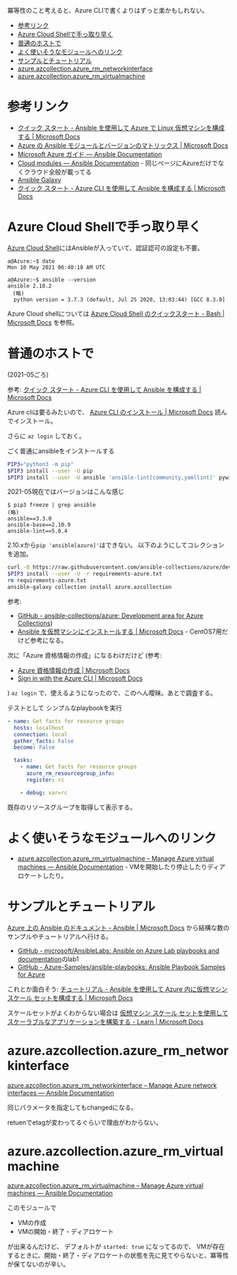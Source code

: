 冪等性のこと考えると、Azure CLIで書くよりはずっと楽かもしれない。

- [参考リンク](#参考リンク)
- [Azure Cloud Shellで手っ取り早く](#azure-cloud-shellで手っ取り早く)
- [普通のホストで](#普通のホストで)
- [よく使いそうなモジュールへのリンク](#よく使いそうなモジュールへのリンク)
- [サンプルとチュートリアル](#サンプルとチュートリアル)
- [azure.azcollection.azure_rm_networkinterface](#azureazcollectionazure_rm_networkinterface)
- [azure.azcollection.azure_rm_virtualmachine](#azureazcollectionazure_rm_virtualmachine)


# 参考リンク

- [クイック スタート \- Ansible を使用して Azure で Linux 仮想マシンを構成する \| Microsoft Docs](https://docs.microsoft.com/ja-jp/azure/developer/ansible/vm-configure?tabs=ansible)
- [Azure の Ansible モジュールとバージョンのマトリックス \| Microsoft Docs](https://docs.microsoft.com/ja-jp/azure/developer/ansible/module-version-matrix)
- [Microsoft Azure ガイド — Ansible Documentation](https://docs.ansible.com/ansible/2.9_ja/scenario_guides/guide_azure.html)
- [Cloud modules — Ansible Documentation](https://docs.ansible.com/ansible/2.9_ja/modules/list_of_cloud_modules.html#azure) - 同じページにAzureだけでなくクラウド全般が載ってる
- [Ansible Galaxy](https://galaxy.ansible.com/azure/azcollection?extIdCarryOver=true&sc_cid=701f2000001OH7YAAW)
- [クイック スタート \- Azure CLI を使用して Ansible を構成する \| Microsoft Docs](https://docs.microsoft.com/ja-jp/azure/developer/ansible/install-on-linux-vm?tabs=ansible)


# Azure Cloud Shellで手っ取り早く

[Azure Cloud Shell](https://portal.azure.com/#cloudshell/)にはAnsibleが入っていて、認証認可の設定も不要。
```
a@Azure:~$ date
Mon 10 May 2021 06:40:18 AM UTC

a@Azure:~$ ansible --version
ansible 2.10.2
　(略)
  python version = 3.7.3 (default, Jul 25 2020, 13:03:44) [GCC 8.3.0]
```

Azure Cloud shellについては
[Azure Cloud Shell のクイックスタート \- Bash \| Microsoft Docs](https://docs.microsoft.com/ja-jp/azure/cloud-shell/quickstart)
を参照。

# 普通のホストで

(2021-05ごろ)

参考: [クイック スタート \- Azure CLI を使用して Ansible を構成する \| Microsoft Docs](https://docs.microsoft.com/ja-jp/azure/developer/ansible/install-on-linux-vm?tabs=ansible)

Azure cliは要るみたいので、
[Azure CLI のインストール \| Microsoft Docs](https://docs.microsoft.com/ja-jp/cli/azure/install-azure-cli)
読んでインストール。

さらに `az login` しておく。

ごく普通にansibleをインストールする
```sh
PIP3="python3 -m pip"
$PIP3 install --user -U pip
$PIP3 install --user -U ansible 'ansible-lint[community,yamllint]' pywinrm pexpect
```

2021-05現在ではバージョンはこんな感じ
```
$ pip3 freeze | grep ansible
(略)
ansible==3.3.0
ansible-base==2.10.9
ansible-lint==5.0.4
```

2.10.xから`pip 'ansible[azure]'`はできない。
以下のようにしてコレクションを追加。

```sh
curl -O https://raw.githubusercontent.com/ansible-collections/azure/dev/requirements-azure.txt
$PIP3 install --user -U -r requirements-azure.txt
rm requirements-azure.txt
ansible-galaxy collection install azure.azcollection
```

参考:
- [GitHub \- ansible\-collections/azure: Development area for Azure Collections](https://github.com/ansible-collections/azure))
- [Ansible を仮想マシンにインストールする \| Microsoft Docs](https://docs.microsoft.com/ja-jp/azure/developer/ansible/install-on-linux-vm?tabs=ansible#install-ansible-on-the-virtual-machine) - CentOS7用だけど参考になる。


次に「Azure 資格情報の作成」になるわけだけど
(参考:
- [Azure 資格情報の作成 \| Microsoft Docs](https://docs.microsoft.com/ja-jp/azure/developer/ansible/install-on-linux-vm?tabs=ansible#create-azure-credentials)
- [Sign in with the Azure CLI \| Microsoft Docs](https://docs.microsoft.com/en-us/cli/azure/authenticate-azure-cli?view=azure-cli-latest)

)
`az login`
で、使えるようになったので、このへん曖昧。あとで調査する。


テストとして
シンプルなplaybookを実行

```yaml
- name: Get facts for resource groups
  hosts: localhost
  connection: local
  gather_facts: False
  become: False

  tasks:
    - name: Get facts for resource groups
      azure_rm_resourcegroup_info:
      register: rc

    - debug: var=rc
```
既存のリソースグループを取得して表示する。


# よく使いそうなモジュールへのリンク

- [azure.azcollection.azure_rm_virtualmachine – Manage Azure virtual machines — Ansible Documentation](https://docs.ansible.com/ansible/latest/collections/azure/azcollection/azure_rm_virtualmachine_module.html#azure-rm-virtualmachine-module) - VMを開始したり停止したりディアロケートしたり。


# サンプルとチュートリアル

[Azure 上の Ansible のドキュメント \- Ansible \| Microsoft Docs](https://docs.microsoft.com/ja-jp/azure/developer/ansible/)
から結構な数のサンプルやチュートリアルへ行ける。

- [GitHub \- microsoft/AnsibleLabs: Ansible on Azure Lab playbooks and documentation](https://github.com/microsoft/AnsibleLabs)のlab1
- [GitHub \- Azure\-Samples/ansible\-playbooks: Ansible Playbook Samples for Azure](https://github.com/Azure-Samples/ansible-playbooks)

これとか面白そう:
[チュートリアル \- Ansible を使用して Azure 内に仮想マシン スケール セットを構成する \| Microsoft Docs](https://docs.microsoft.com/ja-jp/azure/developer/ansible/vm-scale-set-configure)

スケールセットがよくわからない場合は [仮想マシン スケール セットを使用してスケーラブルなアプリケーションを構築する \- Learn \| Microsoft Docs](https://docs.microsoft.com/ja-jp/learn/modules/build-app-with-scale-sets/)


# azure.azcollection.azure_rm_networkinterface

[azure\.azcollection\.azure\_rm\_networkinterface – Manage Azure network interfaces — Ansible Documentation](https://docs.ansible.com/ansible/latest/collections/azure/azcollection/azure_rm_networkinterface_module.html)

同じパラメータを指定してもchangedになる。

retuenでetagが変わってるぐらいで理由がわからない。


# azure.azcollection.azure_rm_virtualmachine

[azure\.azcollection\.azure\_rm\_virtualmachine – Manage Azure virtual machines — Ansible Documentation](https://docs.ansible.com/ansible/latest/collections/azure/azcollection/azure_rm_virtualmachine_module.html)

このモジュールで
- VMの作成
- VMの開始・終了・ディアロケート

が出来るんだけど、
デフォルトが `started: true` になってるので、
VMが存在するときに、開始・終了・ディアロケートの状態を先に見てやらないと、冪等性が保てないのが辛い。